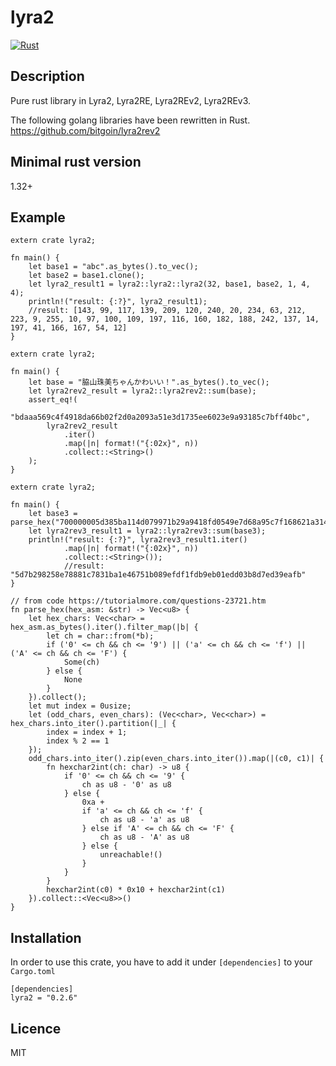 lyra2
====

[![Rust](https://github.com/wakiyamap/lyra2/workflows/Rust/badge.svg)](https://github.com/wakiyamap/lyra2/actions)

## Description
Pure rust library in Lyra2, Lyra2RE, Lyra2REv2, Lyra2REv3.

The following golang libraries have been rewritten in Rust.
https://github.com/bitgoin/lyra2rev2

## Minimal rust version
1.32+

## Example
```
extern crate lyra2;

fn main() {
    let base1 = "abc".as_bytes().to_vec();
    let base2 = base1.clone();
    let lyra2_result1 = lyra2::lyra2::lyra2(32, base1, base2, 1, 4, 4);
    println!("result: {:?}", lyra2_result1); 
    //result: [143, 99, 117, 139, 209, 120, 240, 20, 234, 63, 212, 223, 9, 255, 10, 97, 100, 109, 197, 116, 160, 182, 188, 242, 137, 14, 197, 41, 166, 167, 54, 12]
}
```
```
extern crate lyra2;

fn main() {
    let base = "脇山珠美ちゃんかわいい！".as_bytes().to_vec();
    let lyra2rev2_result = lyra2::lyra2rev2::sum(base);
    assert_eq!(
        "bdaaa569c4f4918da66b02f2d0a2093a51e3d1735ee6023e9a93185c7bff40bc",
        lyra2rev2_result
            .iter()
            .map(|n| format!("{:02x}", n))
            .collect::<String>()
    );
}
```
```
extern crate lyra2;

fn main() {
    let base3 = parse_hex("700000005d385ba114d079971b29a9418fd0549e7d68a95c7f168621a314201000000000578586d149fd07b22f3a8a347c516de7052f034d2b76ff68e0d6ecff9b77a45489e3fd511732011df0731000");
    let lyra2rev3_result1 = lyra2::lyra2rev3::sum(base3);
    println!("result: {:?}", lyra2rev3_result1.iter()
            .map(|n| format!("{:02x}", n))
            .collect::<String>());
            //result: "5d7b298258e78881c7831ba1e46751b089efdf1fdb9eb01edd03b8d7ed39eafb"
}

// from code https://tutorialmore.com/questions-23721.htm
fn parse_hex(hex_asm: &str) -> Vec<u8> {
    let hex_chars: Vec<char> = hex_asm.as_bytes().iter().filter_map(|b| {
        let ch = char::from(*b);
        if ('0' <= ch && ch <= '9') || ('a' <= ch && ch <= 'f') || ('A' <= ch && ch <= 'F') {
            Some(ch)
        } else {
            None
        }
    }).collect();
    let mut index = 0usize;
    let (odd_chars, even_chars): (Vec<char>, Vec<char>) = hex_chars.into_iter().partition(|_| { 
        index = index + 1;
        index % 2 == 1
    });
    odd_chars.into_iter().zip(even_chars.into_iter()).map(|(c0, c1)| {
        fn hexchar2int(ch: char) -> u8 {
            if '0' <= ch && ch <= '9' {
                ch as u8 - '0' as u8
            } else {
                0xa + 
                if 'a' <= ch && ch <= 'f' {
                    ch as u8 - 'a' as u8
                } else if 'A' <= ch && ch <= 'F' {
                    ch as u8 - 'A' as u8
                } else {
                    unreachable!()
                }
            }
        }
        hexchar2int(c0) * 0x10 + hexchar2int(c1)            
    }).collect::<Vec<u8>>()
}
```
## Installation
In order to use this crate, you have to add it under ``[dependencies]`` to your ``Cargo.toml``
```
[dependencies]
lyra2 = "0.2.6"
```

## Licence
MIT
